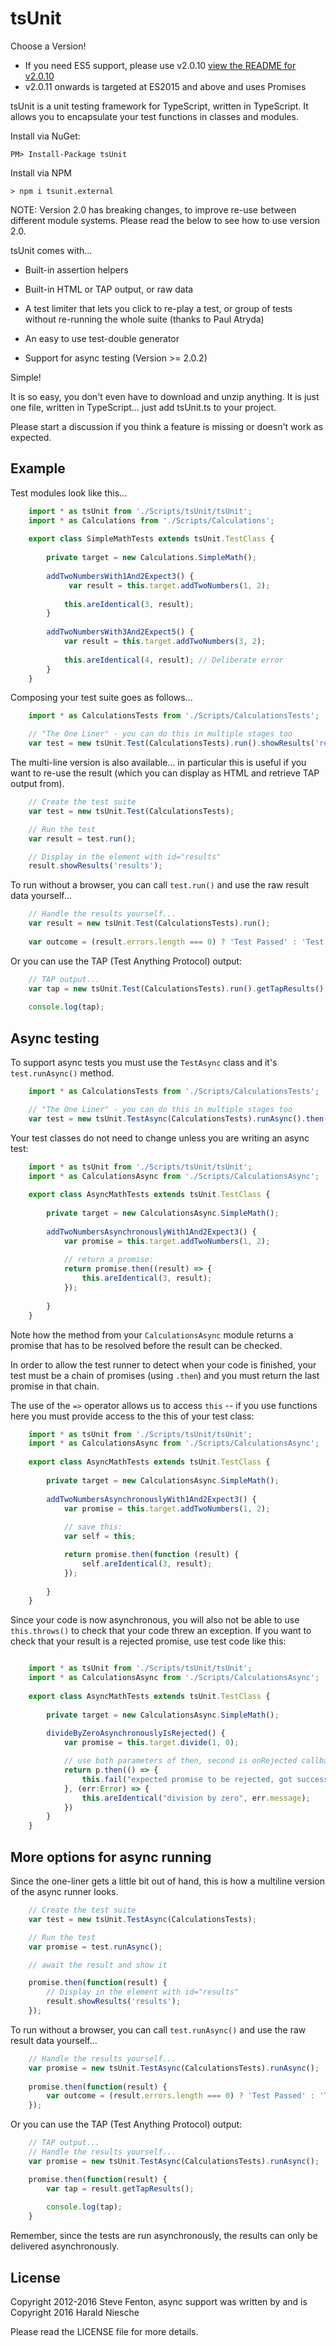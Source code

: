 # tsUnit

Choose a Version!

 - If you need ES5 support, please use v2.0.10 [view the README for v2.0.10](https://github.com/Steve-Fenton/tsUnit/blob/02edc9ee22d17b5d8329035c1c5462dfb3711dd8/README.md)
 - v2.0.11 onwards is targeted at ES2015 and above and uses Promises

tsUnit is a unit testing framework for TypeScript, written in TypeScript. It allows you to encapsulate your test functions in classes and modules.

Install via NuGet:

```
PM> Install-Package tsUnit 
```

Install via NPM

```
> npm i tsunit.external
```

NOTE: Version 2.0 has breaking changes, to improve re-use between different module systems. Please read the below to see how to use version 2.0.

tsUnit comes with...

 - Built-in assertion helpers
 - Built-in HTML or TAP output, or raw data
 - A test limiter that lets you click to re-play a test, or group of tests without re-running the whole suite (thanks to Paul Atryda)
 - An easy to use test-double generator

 - Support for async testing (Version >= 2.0.2)

Simple!

It is so easy, you don't even have to download and unzip anything. It is just one file, written in TypeScript... just add tsUnit.ts to your project.

Please start a discussion if you think a feature is missing or doesn't work as expected.

## Example

Test modules look like this...

```TypeScript
    import * as tsUnit from './Scripts/tsUnit/tsUnit';
    import * as Calculations from './Scripts/Calculations';
	
    export class SimpleMathTests extends tsUnit.TestClass {
	
        private target = new Calculations.SimpleMath();
	
        addTwoNumbersWith1And2Expect3() {
             var result = this.target.addTwoNumbers(1, 2);
	
            this.areIdentical(3, result);
        }
	
        addTwoNumbersWith3And2Expect5() {
            var result = this.target.addTwoNumbers(3, 2);
	
            this.areIdentical(4, result); // Deliberate error
        }
    }
```

Composing your test suite goes as follows...

```TypeScript
    import * as CalculationsTests from './Scripts/CalculationsTests';

    // "The One Liner" - you can do this in multiple stages too
    var test = new tsUnit.Test(CalculationsTests).run().showResults('results');
```

The multi-line version is also available... in particular this is useful if you want to re-use the result (which you can display as HTML and retrieve TAP output from).

```TypeScript
    // Create the test suite
    var test = new tsUnit.Test(CalculationsTests);

    // Run the test
    var result = test.run();

    // Display in the element with id="results"
    result.showResults('results');
```

To run without a browser, you can call ```test.run()``` and use the raw result data yourself...

```TypeScript
    // Handle the results yourself...
    var result = new tsUnit.Test(CalculationsTests).run();
    
    var outcome = (result.errors.length === 0) ? 'Test Passed' : 'Test Failed';
```

Or you can use the TAP (Test Anything Protocol) output:

```TypeScript
    // TAP output...
    var tap = new tsUnit.Test(CalculationsTests).run().getTapResults();
    
    console.log(tap);
```
## Async testing

To support async tests you must use the ```TestAsync``` class and it's ```test.runAsync()``` method.

```TypeScript
    import * as CalculationsTests from './Scripts/CalculationsTests';

    // "The One Liner" - you can do this in multiple stages too
    var test = new tsUnit.TestAsync(CalculationsTests).runAsync().then((result) => result.showResults('results'));
```
Your test classes do not need to change unless you are writing an async test:

```TypeScript
    import * as tsUnit from './Scripts/tsUnit/tsUnit';
    import * as CalculationsAsync from './Scripts/CalculationsAsync';
	
    export class AsyncMathTests extends tsUnit.TestClass {
	
        private target = new CalculationsAsync.SimpleMath();
	
        addTwoNumbersAsynchronouslyWith1And2Expect3() {
            var promise = this.target.addTwoNumbers(1, 2);
	
            // return a promise:
            return promise.then((result) => {
                this.areIdentical(3, result);
            });
            
        }
    }
```

Note how the method from your ```CalculationsAsync``` module returns a promise 
that has to  be resolved before the result can be checked. 

In order to allow the test runner to detect when your code is finished, your 
test must be a chain of  promises (using ```.then```) and you must 
return the last promise in that chain.

The use of the ```=>``` operator allows us to access ```this``` -- if you use 
functions here you must provide access to the this of your test class:

```TypeScript
    import * as tsUnit from './Scripts/tsUnit/tsUnit';
    import * as CalculationsAsync from './Scripts/CalculationsAsync';
	
    export class AsyncMathTests extends tsUnit.TestClass {
	
        private target = new CalculationsAsync.SimpleMath();
	
        addTwoNumbersAsynchronouslyWith1And2Expect3() {
            var promise = this.target.addTwoNumbers(1, 2);
	
            // save this:
            var self = this;

            return promise.then(function (result) {
                self.areIdentical(3, result);
            });
            
        }
    }
```

Since your code is now asynchronous, you will also not be able to use 
```this.throws()``` to check that your code threw an exception. If you 
want to check that your result is a rejected promise, use test
code like this:

```TypeScript

    import * as tsUnit from './Scripts/tsUnit/tsUnit';
    import * as CalculationsAsync from './Scripts/CalculationsAsync';
	
    export class AsyncMathTests extends tsUnit.TestClass {
	
        private target = new CalculationsAsync.SimpleMath();
	
        divideByZeroAsynchronouslyIsRejected() {
            var promise = this.target.divide(1, 0);

            // use both parameters of then, second is onRejected callback:
            return p.then(() => {
                this.fail("expected promise to be rejected, got success");
            }, (err:Error) => {
                this.areIdentical("division by zero", err.message);
            })
        }
    }
```

## More options for async running

Since the one-liner gets a little bit out of hand, this is how a multiline version 
of the async runner looks.

```TypeScript
    // Create the test suite
    var test = new tsUnit.TestAsync(CalculationsTests);

    // Run the test
    var promise = test.runAsync();

    // await the result and show it

    promise.then(function(result) {
        // Display in the element with id="results"
        result.showResults('results');
    });
```

To run without a browser, you can call ```test.runAsync()``` and use the raw result data yourself...

```TypeScript
    // Handle the results yourself...
    var promise = new tsUnit.TestAsync(CalculationsTests).runAsync();
    
    promise.then(function(result) {
        var outcome = (result.errors.length === 0) ? 'Test Passed' : 'Test Failed';
    });
```

Or you can use the TAP (Test Anything Protocol) output:

```TypeScript
    // TAP output...
    // Handle the results yourself...
    var promise = new tsUnit.TestAsync(CalculationsTests).runAsync();

    promise.then(function(result) {
        var tap = result.getTapResults();
    
        console.log(tap);
    }
```

Remember, since the tests are run asynchronously, the results can only be
delivered asynchronously.

## License

   Copyright 2012-2016 Steve Fenton, async support was written by and is Copyright 2016 Harald Niesche

   Please read the LICENSE file for more details.
